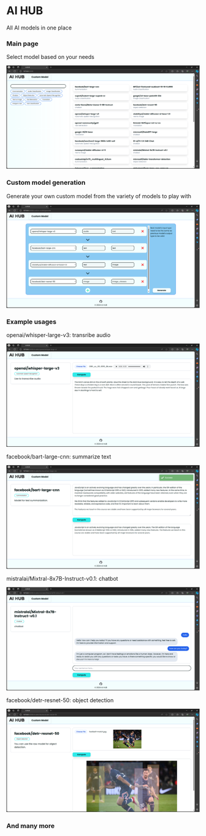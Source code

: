 # AI HUB
All AI models in one place

### Main page
Select model based on your needs

![main page](./myapp/static/images/mainpage.png "Main Page")

### Custom model generation
Generate your own custom model from the variety of models to play with

![custom model generation page](./myapp/static/images/custom_model_gen.png "Custom Model Generation")

### Example usages
openai/whisper-large-v3: transribe audio

![example usage](./myapp/static/images/example_usage_1.png "Example Usage")

facebook/bart-large-cnn: summarize text

![example usage](./myapp/static/images/example_usage_2.png "Example Usage")

mistralai/Mixtral-8x7B-Instruct-v0.1: chatbot

![example usage](./myapp/static/images/example_usage_3.png "Example Usage")

facebook/detr-resnet-50: object detection

![example usage](./myapp/static/images/example_usage_4.png "Example Usage")


### And many more
